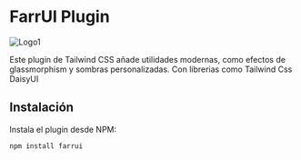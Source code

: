 # FarrUI Plugin

![Logo1](https://github.com/user-attachments/assets/c4d8401a-f895-4d92-8e03-3fd57423717f)<?xml version="1.0" standalone="no"?>
<!DOCTYPE svg PUBLIC "-//W3C//DTD SVG 20010904//EN"
 "http://www.w3.org/TR/2001/REC-SVG-20010904/DTD/svg10.dtd">


Este plugin de Tailwind CSS añade utilidades modernas, como efectos de glassmorphism y sombras personalizadas. Con librerias como Tailwind Css DaisyUI


## Instalación

Instala el plugin desde NPM:

```bash
npm install farrui
